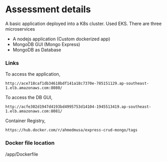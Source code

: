 # Assessment details

A basic application deployed into a K8s cluster. Used EKS. There are three microservices

- A nodejs application (Custom dockerized app)
- MongoDB GUI (Mongo Express)
- MongoDB as Database

### Links

To access the application,

```
http://ace718caf1db34618bdf141a18c7370e-785151129.ap-southeast-1.elb.amazonaws.com:8080/
```

To access the DB GUI,

```
http://acfe302d1947d4193bd4995753d14104-1945513419.ap-southeast-1.elb.amazonaws.com:8081/
```

Container Registry,

```
https://hub.docker.com/r/ahmedmusa/express-crud-mongo/tags
```

### Docker file location

/app/Dockerfile
